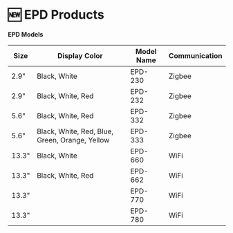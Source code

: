# 🆕 EPD Products



**EPD Models**

| Size  | Display Color                                  | Model Name | Communication |
| ----- | ---------------------------------------------- | ---------- | ------------- |
| 2.9"  | Black, White                                   | EPD-230    | Zigbee        |
| 2.9"  | Black, White, Red                              | EPD-232    | Zigbee        |
| 5.6"  | Black, White, Red                              | EPD-332    | Zigbee        |
| 5.6"  | Black, White, Red, Blue, Green, Orange, Yellow | EPD-333    | Zigbee        |
| 13.3" | Black, White                                   | EPD-660    | WiFi          |
| 13.3" | Black, White, Red                              | EPD-662    | WiFi          |
| 13.3" |                                                | EPD-770    | WiFi          |
| 13.3" |                                                | EPD-780    | WiFi          |
